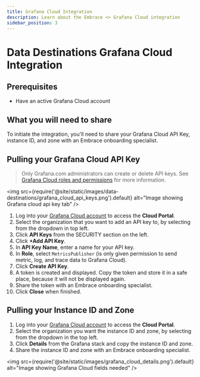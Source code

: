 ```yaml
---
title: Grafana Cloud Integration
description: Learn about the Embrace <> Grafana Cloud integration
sidebar_position: 3
---
```


# Data Destinations Grafana Cloud Integration

## Prerequisites

- Have an active Grafana Cloud account

## What you will need to share

To initiate the integration, you'll need to share your Grafana Cloud API Key, instance ID, and zone with an Embrace onboarding specialist.

## Pulling your Grafana Cloud API Key

> Only Grafana.com administrators can create or delete API keys. See [Grafana Cloud roles and permissions](https://grafana.com/docs/grafana-cloud/authentication-and-permissions/cloud-roles/) for more information.

<img src={require('@site/static/images/data-destinations/grafana_cloud_api_keys.png').default} alt="Image showing Grafana cloud api key tab" />

1. Log into your [Grafana Cloud account](https://grafana.com/auth/sign-in) to access the **Cloud Portal**.
2. Select the organization that you want to add an API key to, by selecting from the dropdown in top left.
3. Click **API Keys** from the SECURITY section on the left.
4. Click **+Add API Key**.
5. In **API Key Name**, enter a name for your API key.
6. In **Role**, select  `MetricsPublisher` (is only given permission to send metric, log, and trace data to Grafana Cloud).
7. Click **Create API Key**.
8. A token is created and displayed. Copy the token and store it in a safe place, because it will not be displayed again.
9. Share the token with an Embrace onboarding specialist.
10. Click **Close** when finished.

## Pulling your Instance ID and Zone

1. Log into your [Grafana Cloud account](https://grafana.com/auth/sign-in) to access the **Cloud Portal**.
2. Select the organization you want the instance ID and zone, by selecting from the dropdown in the top left.
3. Click **Details** from the Grafana stack and copy the instance ID and zone.
4. Share the instance ID and zone with an Embrace onboarding specialist.

<img src={require('@site/static/images/grafana_cloud_details.png').default} alt="Image showing Grafana Cloud fields needed" />
